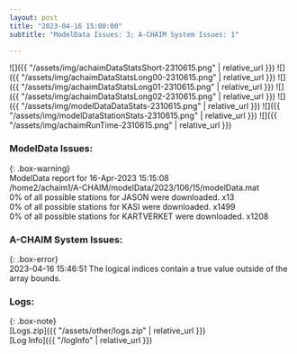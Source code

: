 ```yaml
---
layout: post
title: "2023-04-16 15:00:00"
subtitle: "ModelData Issues: 3; A-CHAIM System Issues: 1"

---
```


![]({{ "/assets/img/achaimDataStatsShort-2310615.png" | relative_url }})
![]({{ "/assets/img/achaimDataStatsLong00-2310615.png" | relative_url }})
![]({{ "/assets/img/achaimDataStatsLong01-2310615.png" | relative_url }})
![]({{ "/assets/img/achaimDataStatsLong02-2310615.png" | relative_url }})
![]({{ "/assets/img/modelDataDataStats-2310615.png" | relative_url }})
![]({{ "/assets/img/modelDataStationStats-2310615.png" | relative_url }})
![]({{ "/assets/img/achaimRunTime-2310615.png" | relative_url }})


### ModelData Issues:  
  
{: .box-warning}  
 ModelData report for 16-Apr-2023 15:15:08   
 /home2/achaim1/A-CHAIM/modelData/2023/106/15/modelData.mat   
 0% of all possible stations for JASON were downloaded. x13   
 0% of all possible stations for KASI were downloaded. x1499   
 0% of all possible stations for KARTVERKET were downloaded. x1208   
  
### A-CHAIM System Issues:  
  
{: .box-error}  
2023-04-16 15:46:51 The logical indices contain a true value outside of the array bounds.  

### Logs:  
  
{: .box-note}  
[Logs.zip]({{ "/assets/other/logs.zip" | relative_url }})  
[Log Info]({{ "/logInfo" | relative_url }})  
